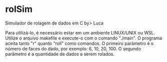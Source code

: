 # rolSim
Simulador de rolagem de dados em C
by> Luca

Para utilizá-lo, é necessário estar em um ambiente LINUX/UNIX ou WSL. Utilize o arquivo makefile e execute-o com o comando "./main".
O programa aceita tanto "r" quanto "roll" como comandos.
O primeiro parâmetro é o número de faces do dado, por exemplo: 6, 10, 20, 100.
O segundo parâmetro é a quantidade de dados a serem rolados.

